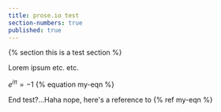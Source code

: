 ```yaml
---
title: prose.io test
section-numbers: true
published: true
---
```


{% section this is a test section %}

Lorem ipsum etc. etc.

$e^{i\pi} = -1$ {% equation my-eqn %}

End test?...Haha nope, here's a reference to {% ref my-eqn %}
